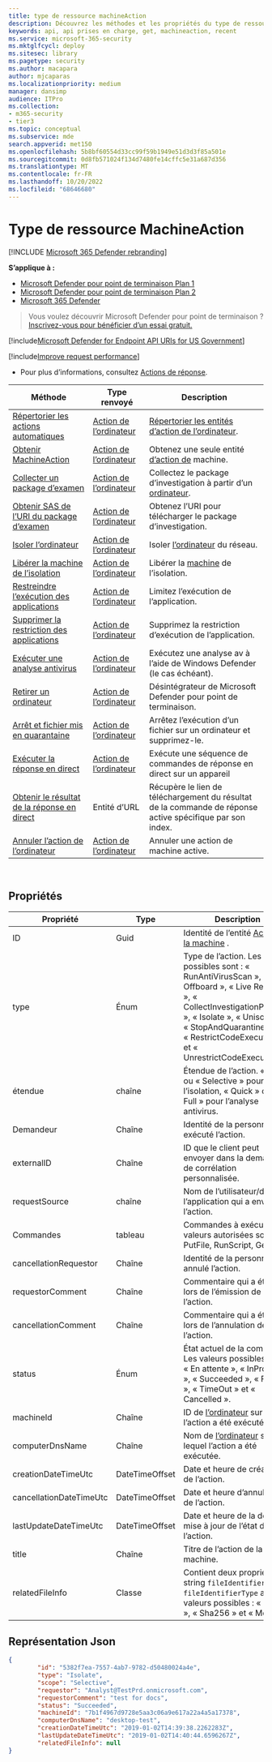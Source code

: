 ```yaml
---
title: type de ressource machineAction
description: Découvrez les méthodes et les propriétés du type de ressource MachineAction dans Microsoft Defender pour point de terminaison.
keywords: api, api prises en charge, get, machineaction, recent
ms.service: microsoft-365-security
ms.mktglfcycl: deploy
ms.sitesec: library
ms.pagetype: security
ms.author: macapara
author: mjcaparas
ms.localizationpriority: medium
manager: dansimp
audience: ITPro
ms.collection:
- m365-security
- tier3
ms.topic: conceptual
ms.subservice: mde
search.appverid: met150
ms.openlocfilehash: 5b8bf60554d33cc99f59b1949e51d3d3f85a501e
ms.sourcegitcommit: 0d8fb571024f134d7480fe14cffc5e31a687d356
ms.translationtype: MT
ms.contentlocale: fr-FR
ms.lasthandoff: 10/20/2022
ms.locfileid: "68646680"
---
```

# <a name="machineaction-resource-type"></a>Type de ressource MachineAction

[!INCLUDE [Microsoft 365 Defender rebranding](../../includes/microsoft-defender.md)]

**S’applique à :**
- [Microsoft Defender pour point de terminaison Plan 1](https://go.microsoft.com/fwlink/p/?linkid=2154037)
- [Microsoft Defender pour point de terminaison Plan 2](https://go.microsoft.com/fwlink/p/?linkid=2154037)
- [Microsoft 365 Defender](https://go.microsoft.com/fwlink/?linkid=2118804)

> Vous voulez découvrir Microsoft Defender pour point de terminaison ? [Inscrivez-vous pour bénéficier d’un essai gratuit.](https://signup.microsoft.com/create-account/signup?products=7f379fee-c4f9-4278-b0a1-e4c8c2fcdf7e&ru=https://aka.ms/MDEp2OpenTrial?ocid=docs-wdatp-exposedapis-abovefoldlink)


[!include[Microsoft Defender for Endpoint API URIs for US Government](../../includes/microsoft-defender-api-usgov.md)]

[!include[Improve request performance](../../includes/improve-request-performance.md)]


- Pour plus d’informations, consultez [Actions de réponse](respond-machine-alerts.md).

|Méthode|Type renvoyé|Description|
|---|---|---|
|[Répertorier les actions automatiques](get-machineactions-collection.md)|[Action de l’ordinateur](machineaction.md)|[Répertorier les entités d’action de l’ordinateur](machineaction.md).|
|[Obtenir MachineAction](get-machineaction-object.md)|[Action de l’ordinateur](machineaction.md)|Obtenez une seule entité [d’action de](machineaction.md) machine.|
|[Collecter un package d’examen](collect-investigation-package.md)|[Action de l’ordinateur](machineaction.md)|Collectez le package d’investigation à partir d’un [ordinateur](machine.md).|
|[Obtenir SAS de l’URI du package d’examen](get-package-sas-uri.md)|[Action de l’ordinateur](machineaction.md)|Obtenez l’URI pour télécharger le package d’investigation.|
|[Isoler l’ordinateur](isolate-machine.md)|[Action de l’ordinateur](machineaction.md)|Isoler [l’ordinateur](machine.md) du réseau.|
|[Libérer la machine de l’isolation](unisolate-machine.md)|[Action de l’ordinateur](machineaction.md)|Libérer la [machine](machine.md) de l’isolation.|
|[Restreindre l’exécution des applications](restrict-code-execution.md)|[Action de l’ordinateur](machineaction.md)|Limitez l’exécution de l’application.|
|[Supprimer la restriction des applications](unrestrict-code-execution.md)|[Action de l’ordinateur](machineaction.md)|Supprimez la restriction d’exécution de l’application.|
|[Exécuter une analyse antivirus](run-av-scan.md)|[Action de l’ordinateur](machineaction.md)|Exécutez une analyse av à l’aide de Windows Defender (le cas échéant).|
|[Retirer un ordinateur](offboard-machine-api.md)|[Action de l’ordinateur](machineaction.md)|Désintégrateur de Microsoft Defender pour point de terminaison.[](machine.md)|
|[Arrêt et fichier mis en quarantaine](stop-and-quarantine-file.md)|[Action de l’ordinateur](machineaction.md)|Arrêtez l’exécution d’un fichier sur un ordinateur et supprimez-le.|
|[Exécuter la réponse en direct](run-live-response.md)|[Action de l’ordinateur](machineaction.md)|Exécute une séquence de commandes de réponse en direct sur un appareil|
|[Obtenir le résultat de la réponse en direct](get-live-response-result.md)|Entité d’URL|Récupère le lien de téléchargement du résultat de la commande de réponse active spécifique par son index.|
|[Annuler l’action de l’ordinateur](cancel-machine-action.md)|[Action de l’ordinateur](machineaction.md)|Annuler une action de machine active.|

<br>

## <a name="properties"></a>Propriétés

|Propriété|Type|Description|
|---|---|---|
|ID|Guid|Identité de l’entité [Action de la machine](machineaction.md) .|
|type|Énum|Type de l’action. Les valeurs possibles sont : « RunAntiVirusScan », « Offboard », « Live Response », « CollectInvestigationPackage », « Isolate », « Unisolate », « StopAndQuarantineFile », « RestrictCodeExecution » et « UnrestrictCodeExecution ».|
|étendue|chaîne|Étendue de l’action. « Full » ou « Selective » pour l’isolation, « Quick » ou « Full » pour l’analyse antivirus.|
|Demandeur|Chaîne|Identité de la personne qui a exécuté l’action.|
|externalID|Chaîne|ID que le client peut envoyer dans la demande de corrélation personnalisée.|
|requestSource|chaîne|Nom de l’utilisateur/de l’application qui a envoyé l’action.|
|Commandes |tableau|Commandes à exécuter. Les valeurs autorisées sont PutFile, RunScript, GetFile.|
|cancellationRequestor|Chaîne|Identité de la personne qui a annulé l’action.|
|requestorComment|Chaîne|Commentaire qui a été écrit lors de l’émission de l’action.|
|cancellationComment|Chaîne|Commentaire qui a été écrit lors de l’annulation de l’action.|
|status|Énum|État actuel de la commande. Les valeurs possibles sont : « En attente », « InProgress », « Succeeded », « Failed », « TimeOut » et « Cancelled ».|
|machineId|Chaîne|ID de [l’ordinateur](machine.md) sur lequel l’action a été exécutée.|
|computerDnsName|Chaîne|Nom de [l’ordinateur](machine.md) sur lequel l’action a été exécutée.|
|creationDateTimeUtc|DateTimeOffset|Date et heure de création de l’action.|
|cancellationDateTimeUtc|DateTimeOffset|Date et heure d’annulation de l’action.|
|lastUpdateDateTimeUtc|DateTimeOffset|Date et heure de la dernière mise à jour de l’état de l’action.|
|title|Chaîne|Titre de l’action de la machine.|
|relatedFileInfo|Classe|Contient deux propriétés. string `fileIdentifier`, Enum `fileIdentifierType` avec les valeurs possibles : « Sha1 », « Sha256 » et « Md5 ».|

## <a name="json-representation"></a>Représentation Json

```json
{
        "id": "5382f7ea-7557-4ab7-9782-d50480024a4e",
        "type": "Isolate",
        "scope": "Selective",
        "requestor": "Analyst@TestPrd.onmicrosoft.com",
        "requestorComment": "test for docs",
        "status": "Succeeded",
        "machineId": "7b1f4967d9728e5aa3c06a9e617a22a4a5a17378",
        "computerDnsName": "desktop-test",
        "creationDateTimeUtc": "2019-01-02T14:39:38.2262283Z",
        "lastUpdateDateTimeUtc": "2019-01-02T14:40:44.6596267Z",
        "relatedFileInfo": null
}
```
